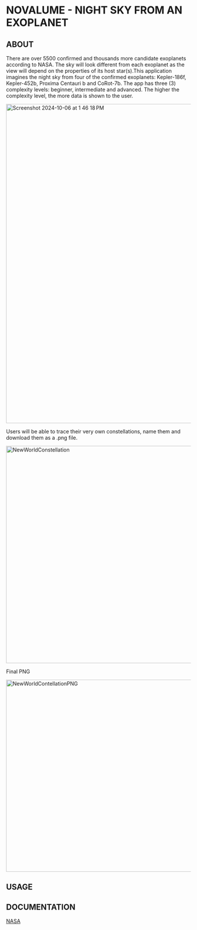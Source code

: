 # NOVALUME - NIGHT SKY FROM AN EXOPLANET


## ABOUT

There are over 5500 confirmed and thousands more candidate exoplanets according to NASA. The sky will look different from each exoplanet as the view will depend on the properties of its host star(s).This application imagines the night sky from four of the confirmed exoplanets: Kepler-186f, Kepler-452b, Proxima Centauri b and CoRot-7b. The app has three (3) complexity levels: beginner, intermediate and advanced. The higher the complexity level, the more data is shown to the user. 

<img width="871" alt="Screenshot 2024-10-06 at 1 46 18 PM" src="https://github.com/user-attachments/assets/4c242b8f-5930-41da-921e-51de809d6895">


Users will be able to trace their very own constellations, name them and download them as a .png file.

<img width="593" alt="NewWorldConstellation" src="https://github.com/user-attachments/assets/962ffb5d-fea4-431c-95f4-2e525a13e661">

Final PNG

<img width="524" alt="NewWorldContellationPNG" src="https://github.com/user-attachments/assets/9f92f103-75ba-4087-98b6-2d7c5cf51fbd">


## USAGE




## DOCUMENTATION

[NASA](https://science.nasa.gov/exoplanets/big-questions/)

